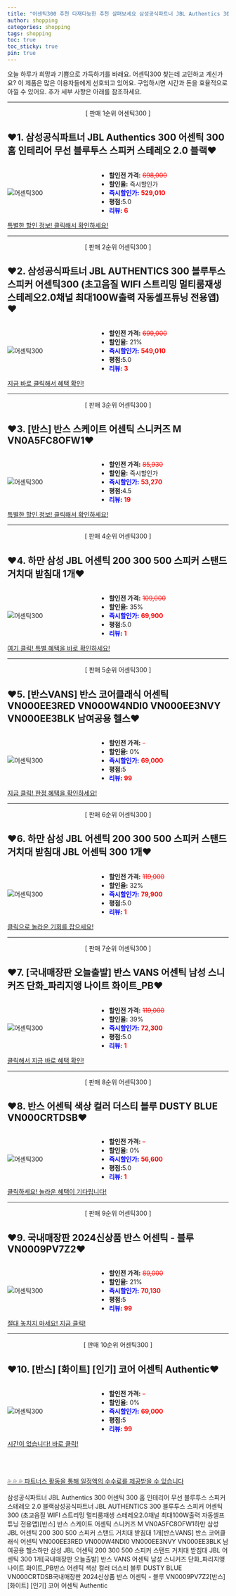 ```yaml
---
title: "어센틱300 추천 다재다능한 추천 살펴보세요 삼성공식파트너 JBL Authentics 300 어센틱"
author: shopping
categories: shopping
tags: shopping
toc: true
toc_sticky: true
pin: true
---
```

오늘 하루가 희망과 기쁨으로 가득하기를 바래요. 어센틱300 찾는데 고민하고 계신가요? 이 제품은 많은 이용자들에게 선호되고 있어요. 구입하시면 시간과 돈을 효율적으로 아낄 수 있어요. 추가 세부 사항은 아래를 참조하세요.

---
<p class="toplist" style="margin: 0 auto; display: block; width: fit-content;">[ 판매 1순위 어센틱300 ]</p>

<h2><strong>❤️1. 삼성공식파트너 JBL Authentics 300 어센틱 300 홈 인테리어 무선 블루투스 스피커 스테레오 2.0 블랙❤️</strong></h2>

<div style="display: flex; align-items: center;">
    <div style="flex: 0.4;">
        <img src="https://thumbnail6.coupangcdn.com/thumbnails/remote/230x230ex/image/vendor_inventory/31f2/d80c7733ef34266c75f7f7c063cc9d18d632e6ef3c937b946bac723845d2.jpg" alt="어센틱300" style="max-width: 100%;">
    </div>
    <div style="flex: 0.6; margin-left: 10px;">
        <ul>
            <li><strong>할인전 가격:</strong> <del style="color: red;">698,000</del></li>
            <li><strong>할인율:</strong> 즉시할인가</li>
            <li><span style='color:blue'><strong>즉시할인가:</strong></span> <span style='color:red'><strong>529,010</strong></span></li>
            <li><strong>평점:</strong>5.0</li>
            <li><span style='color:blue'><strong>리뷰:</strong></span> <span style='color:red'><strong>6</strong></span></li>
        </ul>
    </div>
</div>
<div class="center">
    <a href="https://William4Davisa.github.io?lptag=AF9450613&subid=githubio&pageKey=7648135498&traceid=V0-153&itemId=20342273437&vendorItemId=87697166777" class="myButton">
        특별한 할인 정보! 클릭해서 확인하세요!
    </a>
</div>


---
<p class="toplist" style="margin: 0 auto; display: block; width: fit-content;">[ 판매 2순위 어센틱300 ]</p>

<h2><strong>❤️2. 삼성공식파트너 JBL AUTHENTICS 300 블루투스 스피커 어센틱300 (초고음질 WIFI 스트리밍 멀티룸재생 스테레오2.0채널 최대100W출력 자동셀프튜닝 전용앱)❤️</strong></h2>

<div style="display: flex; align-items: center;">
    <div style="flex: 0.4;">
        <img src="https://thumbnail7.coupangcdn.com/thumbnails/remote/230x230ex/image/vendor_inventory/cfeb/ef89f4110d960f2d13cd6afd30c2f9f9fb6b1af0723c34d252991a3ab197.jpg" alt="어센틱300" style="max-width: 100%;">
    </div>
    <div style="flex: 0.6; margin-left: 10px;">
        <ul>
            <li><strong>할인전 가격:</strong> <del style="color: red;">699,000</del></li>
            <li><strong>할인율:</strong> 21%</li>
            <li><span style='color:blue'><strong>즉시할인가:</strong></span> <span style='color:red'><strong>549,010</strong></span></li>
            <li><strong>평점:</strong>5.0</li>
            <li><span style='color:blue'><strong>리뷰:</strong></span> <span style='color:red'><strong>3</strong></span></li>
        </ul>
    </div>
</div>
<div class="center">
    <a href="https://William4Davisa.github.io?lptag=AF9450613&subid=githubio&pageKey=7658432508&traceid=V0-153&itemId=20396186883&vendorItemId=87478759523" class="myButton">
        지금 바로 클릭해서 혜택 확인!
    </a>
</div>


---
<p class="toplist" style="margin: 0 auto; display: block; width: fit-content;">[ 판매 3순위 어센틱300 ]</p>

<h2><strong>❤️3. [반스] 반스 스케이트 어센틱 스니커즈 M VN0A5FC8OFW1❤️</strong></h2>

<div style="display: flex; align-items: center;">
    <div style="flex: 0.4;">
        <img src="https://thumbnail8.coupangcdn.com/thumbnails/remote/230x230ex/image/retail/images/40713239236444-acba590d-a4fc-4564-9118-afd2e3385c99.jpg" alt="어센틱300" style="max-width: 100%;">
    </div>
    <div style="flex: 0.6; margin-left: 10px;">
        <ul>
            <li><strong>할인전 가격:</strong> <del style="color: red;">85,930</del></li>
            <li><strong>할인율:</strong> 즉시할인가</li>
            <li><span style='color:blue'><strong>즉시할인가:</strong></span> <span style='color:red'><strong>53,270</strong></span></li>
            <li><strong>평점:</strong>4.5</li>
            <li><span style='color:blue'><strong>리뷰:</strong></span> <span style='color:red'><strong>19</strong></span></li>
        </ul>
    </div>
</div>
<div class="center">
    <a href="https://William4Davisa.github.io?lptag=AF9450613&subid=githubio&pageKey=6455617207&traceid=V0-153&itemId=14032042241&vendorItemId=81280394686" class="myButton">
        특별한 할인 정보! 클릭해서 확인하세요!
    </a>
</div>


---
<p class="toplist" style="margin: 0 auto; display: block; width: fit-content;">[ 판매 4순위 어센틱300 ]</p>

<h2><strong>❤️4. 하만 삼성 JBL 어센틱 200 300 500 스피커 스탠드 거치대 받침대 1개❤️</strong></h2>

<div style="display: flex; align-items: center;">
    <div style="flex: 0.4;">
        <img src="https://thumbnail6.coupangcdn.com/thumbnails/remote/230x230ex/image/vendor_inventory/5ac8/a660d6794d4ca17509ab703745fccd44138fde907f2dc21853330513abb9.jpg" alt="어센틱300" style="max-width: 100%;">
    </div>
    <div style="flex: 0.6; margin-left: 10px;">
        <ul>
            <li><strong>할인전 가격:</strong> <del style="color: red;">109,000</del></li>
            <li><strong>할인율:</strong> 35%</li>
            <li><span style='color:blue'><strong>즉시할인가:</strong></span> <span style='color:red'><strong>69,900</strong></span></li>
            <li><strong>평점:</strong>5.0</li>
            <li><span style='color:blue'><strong>리뷰:</strong></span> <span style='color:red'><strong>1</strong></span></li>
        </ul>
    </div>
</div>
<div class="center">
    <a href="https://William4Davisa.github.io?lptag=AF9450613&subid=githubio&pageKey=7946781836&traceid=V0-153&itemId=21916108868&vendorItemId=88964074541" class="myButton">
        여기 클릭! 특별 혜택을 바로 확인하세요!
    </a>
</div>


---
<p class="toplist" style="margin: 0 auto; display: block; width: fit-content;">[ 판매 5순위 어센틱300 ]</p>

<h2><strong>❤️5. [반스VANS] 반스 코어클래식 어센틱 VN000EE3RED VN000W4NDI0 VN000EE3NVY VN000EE3BLK 남여공용 헬스❤️</strong></h2>

<div style="display: flex; align-items: center;">
    <div style="flex: 0.4;">
        <img src="https://thumbnail6.coupangcdn.com/thumbnails/remote/230x230ex/image/vendor_inventory/bd87/21b1757e4a72c4a06de7c57e1e2772c3beb44a806a676dfb04c0a74974de.jpg" alt="어센틱300" style="max-width: 100%;">
    </div>
    <div style="flex: 0.6; margin-left: 10px;">
        <ul>
            <li><strong>할인전 가격:</strong> <del style="color: red;">-</del></li>
            <li><strong>할인율:</strong> 0%</li>
            <li><span style='color:blue'><strong>즉시할인가:</strong></span> <span style='color:red'><strong>69,000</strong></span></li>
            <li><strong>평점:</strong>5</li>
            <li><span style='color:blue'><strong>리뷰:</strong></span> <span style='color:red'><strong>99</strong></span></li>
        </ul>
    </div>
</div>
<div class="center">
    <a href="https://William4Davisa.github.io?lptag=AF9450613&subid=githubio&pageKey=7773567800&traceid=V0-153&itemId=20993167445&vendorItemId=88057521959" class="myButton">
        지금 클릭! 한정 혜택을 확인하세요!
    </a>
</div>


---
<p class="toplist" style="margin: 0 auto; display: block; width: fit-content;">[ 판매 6순위 어센틱300 ]</p>

<h2><strong>❤️6. 하만 삼성 JBL 어센틱 200 300 500 스피커 스탠드 거치대 받침대 JBL 어센틱 300 1개❤️</strong></h2>

<div style="display: flex; align-items: center;">
    <div style="flex: 0.4;">
        <img src="https://thumbnail6.coupangcdn.com/thumbnails/remote/230x230ex/image/vendor_inventory/5ac8/a660d6794d4ca17509ab703745fccd44138fde907f2dc21853330513abb9.jpg" alt="어센틱300" style="max-width: 100%;">
    </div>
    <div style="flex: 0.6; margin-left: 10px;">
        <ul>
            <li><strong>할인전 가격:</strong> <del style="color: red;">119,000</del></li>
            <li><strong>할인율:</strong> 32%</li>
            <li><span style='color:blue'><strong>즉시할인가:</strong></span> <span style='color:red'><strong>79,900</strong></span></li>
            <li><strong>평점:</strong>5.0</li>
            <li><span style='color:blue'><strong>리뷰:</strong></span> <span style='color:red'><strong>1</strong></span></li>
        </ul>
    </div>
</div>
<div class="center">
    <a href="https://William4Davisa.github.io?lptag=AF9450613&subid=githubio&pageKey=7946781836&traceid=V0-153&itemId=21916108866&vendorItemId=88964074522" class="myButton">
        클릭으로 놀라운 기회를 잡으세요!
    </a>
</div>


---
<p class="toplist" style="margin: 0 auto; display: block; width: fit-content;">[ 판매 7순위 어센틱300 ]</p>

<h2><strong>❤️7. [국내매장판 오늘출발] 반스 VANS 어센틱 남성 스니커즈 단화_파리지앵 나이트 화이트_PB❤️</strong></h2>

<div style="display: flex; align-items: center;">
    <div style="flex: 0.4;">
        <img src="https://thumbnail7.coupangcdn.com/thumbnails/remote/230x230ex/image/vendor_inventory/6576/61d8be5d43616f0e380d5ee0df8e41bf181843220dd9c72d2a1a38784891.jpg" alt="어센틱300" style="max-width: 100%;">
    </div>
    <div style="flex: 0.6; margin-left: 10px;">
        <ul>
            <li><strong>할인전 가격:</strong> <del style="color: red;">119,000</del></li>
            <li><strong>할인율:</strong> 39%</li>
            <li><span style='color:blue'><strong>즉시할인가:</strong></span> <span style='color:red'><strong>72,300</strong></span></li>
            <li><strong>평점:</strong>5.0</li>
            <li><span style='color:blue'><strong>리뷰:</strong></span> <span style='color:red'><strong>1</strong></span></li>
        </ul>
    </div>
</div>
<div class="center">
    <a href="https://William4Davisa.github.io?lptag=AF9450613&subid=githubio&pageKey=8145242206&traceid=V0-153&itemId=23156630401&vendorItemId=90189437782" class="myButton">
        클릭해서 지금 바로 혜택 확인!
    </a>
</div>


---
<p class="toplist" style="margin: 0 auto; display: block; width: fit-content;">[ 판매 8순위 어센틱300 ]</p>

<h2><strong>❤️8. 반스 어센틱 색상 컬러 더스티 블루 DUSTY BLUE VN000CRTDSB❤️</strong></h2>

<div style="display: flex; align-items: center;">
    <div style="flex: 0.4;">
        <img src="https://thumbnail10.coupangcdn.com/thumbnails/remote/230x230ex/image/vendor_inventory/96dd/44fc6e65b566588ad188b32c5ff8515762d3713846ed40cda3ee5d1af64a.jpg" alt="어센틱300" style="max-width: 100%;">
    </div>
    <div style="flex: 0.6; margin-left: 10px;">
        <ul>
            <li><strong>할인전 가격:</strong> <del style="color: red;">-</del></li>
            <li><strong>할인율:</strong> 0%</li>
            <li><span style='color:blue'><strong>즉시할인가:</strong></span> <span style='color:red'><strong>56,600</strong></span></li>
            <li><strong>평점:</strong>5.0</li>
            <li><span style='color:blue'><strong>리뷰:</strong></span> <span style='color:red'><strong>1</strong></span></li>
        </ul>
    </div>
</div>
<div class="center">
    <a href="https://William4Davisa.github.io?lptag=AF9450613&subid=githubio&pageKey=7834215846&traceid=V0-153&itemId=21312220535&vendorItemId=88374989607" class="myButton">
        클릭하세요! 놀라운 혜택이 기다립니다!
    </a>
</div>


---
<p class="toplist" style="margin: 0 auto; display: block; width: fit-content;">[ 판매 9순위 어센틱300 ]</p>

<h2><strong>❤️9. 국내매장판 2024신상품 반스 어센틱 - 블루 VN0009PV7Z2❤️</strong></h2>

<div style="display: flex; align-items: center;">
    <div style="flex: 0.4;">
        <img src="https://thumbnail9.coupangcdn.com/thumbnails/remote/230x230ex/image/vendor_inventory/9941/a6c622e4533012db7fefa43b2feb3753c5573dbb0eabbf33ccb7f6e60a07.jpg" alt="어센틱300" style="max-width: 100%;">
    </div>
    <div style="flex: 0.6; margin-left: 10px;">
        <ul>
            <li><strong>할인전 가격:</strong> <del style="color: red;">89,000</del></li>
            <li><strong>할인율:</strong> 21%</li>
            <li><span style='color:blue'><strong>즉시할인가:</strong></span> <span style='color:red'><strong>70,130</strong></span></li>
            <li><strong>평점:</strong>5</li>
            <li><span style='color:blue'><strong>리뷰:</strong></span> <span style='color:red'><strong>99</strong></span></li>
        </ul>
    </div>
</div>
<div class="center">
    <a href="https://William4Davisa.github.io?lptag=AF9450613&subid=githubio&pageKey=8017739039&traceid=V0-153&itemId=22395119639&vendorItemId=90746420908" class="myButton">
        절대 놓치지 마세요! 지금 클릭!
    </a>
</div>


---
<p class="toplist" style="margin: 0 auto; display: block; width: fit-content;">[ 판매 10순위 어센틱300 ]</p>

<h2><strong>❤️10. [반스] [화이트] [인기] 코어 어센틱 Authentic❤️</strong></h2>

<div style="display: flex; align-items: center;">
    <div style="flex: 0.4;">
        <img src="https://thumbnail10.coupangcdn.com/thumbnails/remote/230x230ex/image/vendor_inventory/3149/4000df920618e8096fe637f40daaea72456caadb47dd095e70b99acc89b4.jpg" alt="어센틱300" style="max-width: 100%;">
    </div>
    <div style="flex: 0.6; margin-left: 10px;">
        <ul>
            <li><strong>할인전 가격:</strong> <del style="color: red;">-</del></li>
            <li><strong>할인율:</strong> 0%</li>
            <li><span style='color:blue'><strong>즉시할인가:</strong></span> <span style='color:red'><strong>69,000</strong></span></li>
            <li><strong>평점:</strong>5</li>
            <li><span style='color:blue'><strong>리뷰:</strong></span> <span style='color:red'><strong>99</strong></span></li>
        </ul>
    </div>
</div>
<div class="center">
    <a href="https://William4Davisa.github.io?lptag=AF9450613&subid=githubio&pageKey=8249875456&traceid=V0-153&itemId=23749225894&vendorItemId=90773762308" class="myButton">
        시간이 없습니다! 바로 클릭!
    </a>
</div>

<br><br><br>[💦 💦 💦 파트너스 활동을 통해 일정액의 수수료를 제공받을 수 있습니다](https://link.coupang.com/a/bcpT2c)<br><br>삼성공식파트너 JBL Authentics 300 어센틱 300 홈 인테리어 무선 블루투스 스피커 스테레오 2.0 블랙삼성공식파트너 JBL AUTHENTICS 300 블루투스 스피커 어센틱300 (초고음질 WIFI 스트리밍 멀티룸재생 스테레오2.0채널 최대100W출력 자동셀프튜닝 전용앱)[반스] 반스 스케이트 어센틱 스니커즈 M VN0A5FC8OFW1하만 삼성 JBL 어센틱 200 300 500 스피커 스탠드 거치대 받침대 1개[반스VANS] 반스 코어클래식 어센틱 VN000EE3RED VN000W4NDI0 VN000EE3NVY VN000EE3BLK 남여공용 헬스하만 삼성 JBL 어센틱 200 300 500 스피커 스탠드 거치대 받침대 JBL 어센틱 300 1개[국내매장판 오늘출발] 반스 VANS 어센틱 남성 스니커즈 단화_파리지앵 나이트 화이트_PB반스 어센틱 색상 컬러 더스티 블루 DUSTY BLUE VN000CRTDSB국내매장판 2024신상품 반스 어센틱 - 블루 VN0009PV7Z2[반스] [화이트] [인기] 코어 어센틱 Authentic